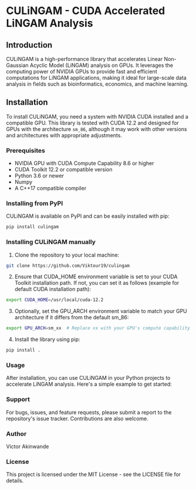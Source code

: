 # CULiNGAM - CUDA Accelerated LiNGAM Analysis

## Introduction

CULiNGAM is a high-performance library that accelerates Linear Non-Gaussian Acyclic Model (LiNGAM) analysis on GPUs. It leverages the computing power of NVIDIA GPUs to provide fast and efficient computations for LiNGAM applications, making it ideal for large-scale data analysis in fields such as bioinformatics, economics, and machine learning.

## Installation

To install CULiNGAM, you need a system with NVIDIA CUDA installed and a compatible GPU. This library is tested with CUDA 12.2 and designed for GPUs with the architecture `sm_86`, although it may work with other versions and architectures with appropriate adjustments.

### Prerequisites

- NVIDIA GPU with CUDA Compute Capability 8.6 or higher
- CUDA Toolkit 12.2 or compatible version
- Python 3.6 or newer
- Numpy
- A C++17 compatible compiler

### Installing from PyPI

CULiNGAM is available on PyPI and can be easily installed with pip:

```bash
pip install culingam
```

### Installing CULiNGAM manually

1. Clone the repository to your local machine:
```bash
git clone https://github.com/Viktour19/culingam
```

2. Ensure that CUDA_HOME environment variable is set to your CUDA Toolkit installation path. If not, you can set it as follows (example for default CUDA installation path):
```bash
export CUDA_HOME=/usr/local/cuda-12.2
```

3. Optionally, set the GPU_ARCH environment variable to match your GPU architecture if it differs from the default sm_86:
```bash
export GPU_ARCH=sm_xx  # Replace xx with your GPU's compute capability
```

4. Install the library using pip:
```bash
pip install .
```

### Usage
After installation, you can use CULiNGAM in your Python projects to accelerate LiNGAM analysis. Here's a simple example to get started:

### Support
For bugs, issues, and feature requests, please submit a report to the repository's issue tracker. Contributions are also welcome.

### Author
Victor Akinwande

### License
This project is licensed under the MIT License - see the LICENSE file for details.
